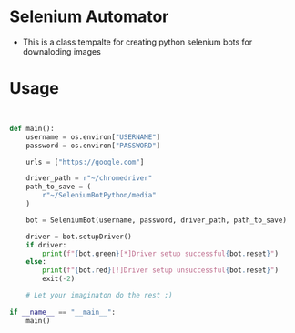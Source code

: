 # Selenium Automator

- This is a class tempalte for creating python selenium bots for downaloding images


# Usage

```py


def main():
    username = os.environ["USERNAME"]
    password = os.environ["PASSWORD"]

    urls = ["https://google.com"]

    driver_path = r"~/chromedriver"
    path_to_save = (
        r"~/SeleniumBotPython/media"
    )

    bot = SeleniumBot(username, password, driver_path, path_to_save)

    driver = bot.setupDriver()
    if driver:
        print(f"{bot.green}[*]Driver setup successful{bot.reset}")
    else:
        print(f"{bot.red}[!]Driver setup unsuccessful{bot.reset}")
        exit(-2)

    # Let your imaginaton do the rest ;)
    
if __name__ == "__main__":
    main()
```